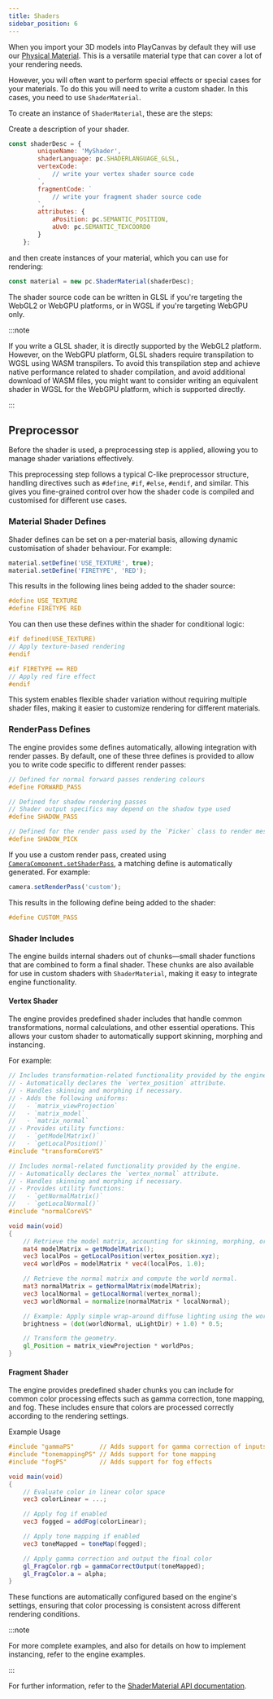 ```yaml
---
title: Shaders
sidebar_position: 6
---
```


When you import your 3D models into PlayCanvas by default they will use our [Physical Material][1]. This is a versatile material type that can cover a lot of your rendering needs.

However, you will often want to perform special effects or special cases for your materials. To do this you will need to write a custom shader. In this cases, you need to use `ShaderMaterial`.

To create an instance of `ShaderMaterial`, these are the steps:

Create a description of your shader.

``` javascript
const shaderDesc = {
        uniqueName: 'MyShader',
        shaderLanguage: pc.SHADERLANGUAGE_GLSL,
        vertexCode: `
            // write your vertex shader source code
        `,
        fragmentCode: `
            // write your fragment shader source code
        `,
        attributes: {
            aPosition: pc.SEMANTIC_POSITION,
            aUv0: pc.SEMANTIC_TEXCOORD0
        }
    };

```

and then create instances of your material, which you can use for rendering:

``` javascript
const material = new pc.ShaderMaterial(shaderDesc);
```
The shader source code can be written in GLSL if you're targeting the WebGL2 or WebGPU platforms, or in WGSL if you're targeting WebGPU only.

:::note 

If you write a GLSL shader, it is directly supported by the WebGL2 platform. However, on the WebGPU platform, GLSL shaders require transpilation to WGSL using WASM transpilers. To avoid this transpilation step and achieve native performance related to shader compilation, and avoid additional download of WASM files, you might want to consider writing an equivalent shader in WGSL for the WebGPU platform, which is supported directly.

:::


## Preprocessor

Before the shader is used, a preprocessing step is applied, allowing you to manage shader variations effectively.

This preprocessing step follows a typical C-like preprocessor structure, handling directives such as `#define`, `#if`, `#else`, `#endif`, and similar. This gives you fine-grained control over how the shader code is compiled and customised for different use cases.

### Material Shader Defines

Shader defines can be set on a per-material basis, allowing dynamic customisation of shader behaviour. For example:

```javascript
material.setDefine('USE_TEXTURE', true);
material.setDefine('FIRETYPE', 'RED');
```

This results in the following lines being added to the shader source:

```glsl
#define USE_TEXTURE
#define FIRETYPE RED
```

You can then use these defines within the shader for conditional logic:

```glsl
#if defined(USE_TEXTURE)
// Apply texture-based rendering
#endif

#if FIRETYPE == RED
// Apply red fire effect
#endif
```

This system enables flexible shader variation without requiring multiple shader files, making it easier to customize rendering for different materials.

### RenderPass Defines

The engine provides some defines automatically, allowing integration with render passes. By default, one of these three defines is provided to allow you to write code specific to different render passes:

```glsl
// Defined for normal forward passes rendering colours
#define FORWARD_PASS

// Defined for shadow rendering passes
// Shader output specifics may depend on the shadow type used
#define SHADOW_PASS

// Defined for the render pass used by the `Picker` class to render mesh instance IDs
#define SHADOW_PICK 
```

If you use a custom render pass, created using [`CameraComponent.setShaderPass`](https://api.playcanvas.com/classes/Engine.CameraComponent.html#setshaderpass), a matching define is automatically generated. For example:

```javascript
camera.setRenderPass('custom');
```

This results in the following define being added to the shader:

```glsl
#define CUSTOM_PASS
```

### Shader Includes

The engine builds internal shaders out of chunks—small shader functions that are combined to form a final shader. These chunks are also available for use in custom shaders with `ShaderMaterial`, making it easy to integrate engine functionality.

#### Vertex Shader

The engine provides predefined shader includes that handle common transformations, normal calculations, and other essential operations. This allows your custom shader to automatically support skinning, morphing and instancing.

For example:

```glsl
// Includes transformation-related functionality provided by the engine.
// - Automatically declares the `vertex_position` attribute.
// - Handles skinning and morphing if necessary.
// - Adds the following uniforms:
//   - `matrix_viewProjection`
//   - `matrix_model`
//   - `matrix_normal`
// - Provides utility functions:
//   - `getModelMatrix()`
//   - `getLocalPosition()`
#include "transformCoreVS"

// Includes normal-related functionality provided by the engine.
// - Automatically declares the `vertex_normal` attribute.
// - Handles skinning and morphing if necessary.
// - Provides utility functions:
//   - `getNormalMatrix()`
//   - `getLocalNormal()`
#include "normalCoreVS"

void main(void)
{
    // Retrieve the model matrix, accounting for skinning, morphing, or instancing.
    mat4 modelMatrix = getModelMatrix();
    vec3 localPos = getLocalPosition(vertex_position.xyz);
    vec4 worldPos = modelMatrix * vec4(localPos, 1.0);

    // Retrieve the normal matrix and compute the world normal.
    mat3 normalMatrix = getNormalMatrix(modelMatrix);
    vec3 localNormal = getLocalNormal(vertex_normal);
    vec3 worldNormal = normalize(normalMatrix * localNormal);

    // Example: Apply simple wrap-around diffuse lighting using the world normal.
    brightness = (dot(worldNormal, uLightDir) + 1.0) * 0.5;

    // Transform the geometry.
    gl_Position = matrix_viewProjection * worldPos;
}
```
#### Fragment Shader

The engine provides predefined shader chunks you can include for common color processing effects such as gamma correction, tone mapping, and fog. These includes ensure that colors are processed correctly according to the rendering settings.

Example Usage

```glsl
#include "gammaPS"       // Adds support for gamma correction of inputs and outputs
#include "tonemappingPS" // Adds support for tone mapping
#include "fogPS"         // Adds support for fog effects

void main(void)
{
    // Evaluate color in linear color space
    vec3 colorLinear = ...;

    // Apply fog if enabled
    vec3 fogged = addFog(colorLinear);

    // Apply tone mapping if enabled
    vec3 toneMapped = toneMap(fogged);

    // Apply gamma correction and output the final color
    gl_FragColor.rgb = gammaCorrectOutput(toneMapped);
    gl_FragColor.a = alpha;
}
```

These functions are automatically configured based on the engine's settings, ensuring that color processing is consistent across different rendering conditions.

:::note 

For more complete examples, and also for details on how to implement instancing, refer to the engine examples.

:::

For further information, refer to the [ShaderMaterial API documentation](https://api.playcanvas.com/classes/Engine.ShaderMaterial.html).

[1]: /user-manual/graphics/physical-rendering/physical-materials/
